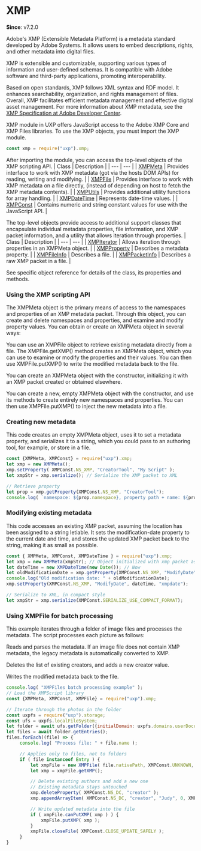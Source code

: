 # XMP
**Since**: v7.2.0

Adobe's XMP (Extensible Metadata Platform) is a metadata standard developed by Adobe Systems. It allows users to embed descriptions, rights, and other metadata into digital files.

XMP is extensible and customizable, supporting various types of information and user-defined schemas. It is compatible with Adobe software and third-party applications, promoting interoperability.

Based on open standards, XMP follows XML syntax and RDF model. It enhances searchability, organization, and rights management of files. Overall, XMP facilitates efficient metadata management and effective digital asset management.
For more information about XMP metadata, see the [XMP Specification at Adobe Developer Center](https://www.adobe.com/devnet/xmp.html).


XMP module in UXP offers JavaScript access to the Adobe XMP Core and XMP Files libraries.
To use the XMP objects, you must import the XMP module.

```js
const xmp = require("uxp").xmp;
```

After importing the module, you can access the top-level objects of the XMP scripting API.
| Class | Description |
| --- | --- |
| [XMPMeta](../XMP%20Classes/XMPMeta.md) | Provides interface to work with XMP metadata (got via the hosts DOM APIs) for reading, writing and modifying. |
| [XMPFile](../XMP%20Classes/XMPFile.md) | Provides interface to work with XMP metadata on a file directly, (instead of depending on host to fetch the XMP metadata contents). |
| [XMPUtils](../XMP%20Classes/XMPUtils.md) | Provides additional utility functions for array handling. |
| [XMPDateTime](../XMP%20Classes/XMPDateTime.md) | Represents date-time values. |
| [XMPConst](../XMP%20Classes/XMPConst.md) | Contains numeric and string constant values for use with the JavaScript API. |

The top-level objects provide access to additional support classes that encapsulate individual metadata properties, file information, and XMP packet information, and a utility that allows iteration through properties.
| Class | Description |
| --- | --- |
| [XMPIterator](../XMP%20Classes/XMPIterator.md) | Allows iteration through properties in an XMPMeta object. |
| [XMPProperty](../XMP%20Classes/XMPProperty.md) | Describes a metadata property. |
| [XMPFileInfo](../XMP%20Classes/XMPFileInfo.md) | Describes a file. |
| [XMPPacketInfo](../XMP%20Classes/XMPPacketInfo.md) | Describes a raw XMP packet in a file. |

See specific object reference for details of the class, its properties and methods.

<h3>Using the XMP scripting API</h3>
The XMPMeta object is the primary means of access to the namespaces and properties of an XMP metadata packet. Through this object, you can create and delete namespaces and properties, and examine and modify property values.
You can obtain or create an XMPMeta object in several ways:

You can use an XMPFile object to retrieve existing metadata directly from a file. The XMPFile.getXMP() method creates an XMPMeta object, which you can use to examine or modify the properties and their values. You can then use XMPFile.putXMP() to write the modified metadata back to the file.

You can create an XMPMeta object with the constructor, initializing it with an XMP packet created or obtained elsewhere.

You can create a new, empty XMPMeta object with the constructor, and use its methods to create entirely new namespaces and properties. You can then use XMPFile.putXMP() to inject the new metadata into a file.

<h3>Creating new metadata</h3>
This code creates an empty XMPMeta object, uses it to set a metadata property, and serializes it to a string, which you could pass to an authoring tool, for example, or store in a file.

```js
const {XMPMeta, XMPConst} = require("uxp").xmp;
let xmp = new XMPMeta();
xmp.setProperty( XMPConst.NS_XMP, "CreatorTool", "My Script" );
let xmpStr = xmp.serialize(); // Serialize the XMP packet to XML

// Retrieve property
let prop = xmp.getProperty(XMPConst.NS_XMP, "CreatorTool");
console.log( `namespace: ${prop.namespace}, property path + name: ${prop.path}, value: ${prop.value}`);
```

<h3>Modifying existing metadata</h3>
This code accesses an existing XMP packet, assuming the location has been assigned to a string letiable. It sets the modification-date property to the current date and time, and stores the updated XMP packet back to the string, making it as small as possible.

```js
const { XMPMeta, XMPConst, XMPDateTime } = require("uxp").xmp;
let xmp = new XMPMeta(xmpStr); // Object initialized with xmp packet as string
let dateTime = new XMPDateTime(new Date()); // Now
let oldModificationDate = xmp.getProperty(XMPConst.NS_XMP, "ModifyDate", "xmpdate");
console.log("Old modification date: " + oldModificationDate);
xmp.setProperty(XMPConst.NS_XMP, "ModifyDate", dateTime, "xmpdate");

// Serialize to XML, in compact style
let xmpStr = xmp.serialize(XMPConst.SERIALIZE_USE_COMPACT_FORMAT);
```

<h3>Using XMPFile for batch processing</h3>
This example iterates through a folder of image files and processes the metadata. The script processes each picture as follows:

Reads and parses the metadata. If an image file does not contain XMP metadata, the legacy metadata is automatically converted to XMP.

Deletes the list of existing creators, and adds a new creator value.

Writes the modified metadata back to the file.

```js
console.log( "XMPFiles batch processing example" );
// Load the XMPScript library
const {XMPMeta, XMPConst, XMPFile} = require("uxp").xmp;

// Iterate through the photos in the folder
const uxpfs = require("uxp").storage;
const ufs = uxpfs.localFileSystem;
let folder = await ufs.getFolder({initialDomain: uxpfs.domains.userDocuments});
let files = await folder.getEntries();
files.forEach((file) => {
     console.log( "Process file: " + file.name );

     // Applies only to files, not to folders
     if ( file instanceof Entry ) {
         let xmpFile = new XMPFile( file.nativePath, XMPConst.UNKNOWN, XMPConst.OPEN_FOR_UPDATE );
         let xmp = xmpFile.getXMP();

         // Delete existing authors and add a new one
         // Existing metadata stays untouched
         xmp.deleteProperty( XMPConst.NS_DC, "creator" );
         xmp.appendArrayItem( XMPConst.NS_DC, "creator", "Judy", 0, XMPConst.ARRAY_IS_ORDERED );

         // Write updated metadata into the file
         if ( xmpFile.canPutXMP( xmp ) ) {
             xmpFile.putXMP( xmp );
         }
         xmpFile.closeFile( XMPConst.CLOSE_UPDATE_SAFELY );
     }
}
```  
